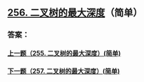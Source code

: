 ## [256. 二叉树的最大深度](https://leetcode-cn.com/problems/merge-two-sorted-lists/)（简单）





### 答案：



#### [上一题（255. 二叉树的最大深度）(简单)](https://github.com/sdwwld/leetCode/blob/master/src/main/java/com/wld/java/leetcode/leetCode0255.md)

#### [下一题（257. 二叉树的最大深度）(简单)](https://github.com/sdwwld/leetCode/blob/master/src/main/java/com/wld/java/leetcode/leetCode0257.md)